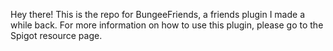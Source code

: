 Hey there! This is the repo for BungeeFriends, a friends plugin I made a while back. For more information on how to use this plugin, please go to the Spigot resource page. 
